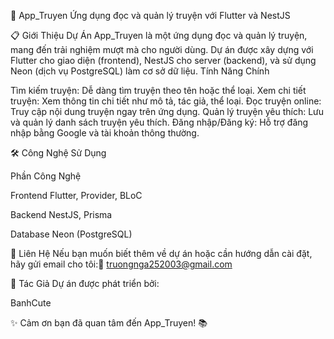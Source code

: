 
  📖 App_Truyen
  Ứng dụng đọc và quản lý truyện với Flutter và NestJS
  
  
  
  
  
  



📋 Giới Thiệu Dự Án
App_Truyen là một ứng dụng đọc và quản lý truyện, mang đến trải nghiệm mượt mà cho người dùng. Dự án được xây dựng với Flutter cho giao diện (frontend), NestJS cho server (backend), và sử dụng Neon (dịch vụ PostgreSQL) làm cơ sở dữ liệu.
Tính Năng Chính

Tìm kiếm truyện: Dễ dàng tìm truyện theo tên hoặc thể loại.
Xem chi tiết truyện: Xem thông tin chi tiết như mô tả, tác giả, thể loại.
Đọc truyện online: Truy cập nội dung truyện ngay trên ứng dụng.
Quản lý truyện yêu thích: Lưu và quản lý danh sách truyện yêu thích.
Đăng nhập/Đăng ký: Hỗ trợ đăng nhập bằng Google và tài khoản thông thường.


🛠️ Công Nghệ Sử Dụng



Phần
Công Nghệ



Frontend
Flutter, Provider, BLoC


Backend
NestJS, Prisma


Database
Neon (PostgreSQL)



📢 Liên Hệ
Nếu bạn muốn biết thêm về dự án hoặc cần hướng dẫn cài đặt, hãy gửi email cho tôi:📧 truongnga252003@gmail.com

👤 Tác Giả
Dự án được phát triển bởi:  

BanhCute



  ✨ Cảm ơn bạn đã quan tâm đến App_Truyen! 📚
